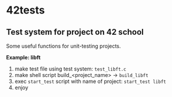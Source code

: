 # 42tests
Test system for project on 42 school
------------------------------------

Some useful functions for unit-testing projects.

**Example: libft**

1. make test file using test system: `test_libft.c`
2. make shell script build_<project_name> -> `build_libft`
3. exec `start_test` script with name of project: `start_test libft`
4. enjoy

